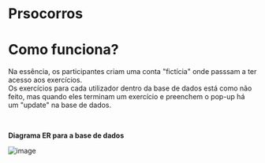 # Prsocorros

<h1><strong>Como funciona?</strong></h1>
<p>Na essência, os participantes criam uma conta "fictícia" onde passsam a ter acesso aos exercícios.<br>
Os exercícios para cada utilizador dentro da base de dados está como não feito, mas quando eles terminam um exercício e preenchem o pop-up há um "update" na base de dados.</p><br>



<p><strong>Diagrama ER para a base de dados</strong></p>

![image](https://github.com/user-attachments/assets/312ce287-2250-4661-a9dd-df54d64587f2)
